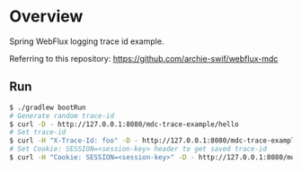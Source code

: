# Overview

Spring WebFlux logging trace id example.

Referring to this repository: https://github.com/archie-swif/webflux-mdc

## Run

```bash
$ ./gradlew bootRun
# Generate random trace-id
$ curl -D - http://127.0.0.1:8080/mdc-trace-example/hello
# Set trace-id
$ curl -H "X-Trace-Id: foo" -D - http://127.0.0.1:8080/mdc-trace-example/hello
# Set Cookie: SESSION=<session-key> header to get saved trace-id 
$ curl -H "Cookie: SESSION=<session-key>" -D - http://127.0.0.1:8080/mdc-trace-example/hello
```

